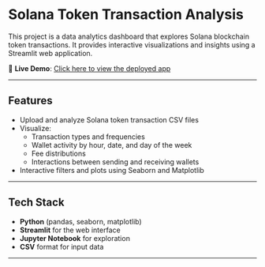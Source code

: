 # Solana Token Transaction Analysis

This project is a data analytics dashboard that explores Solana blockchain token transactions. It provides interactive visualizations and insights using a Streamlit web application.

🔗 **Live Demo**: [Click here to view the deployed app]([https://your-streamlit-app-link-here](https://token-analysis-brdxvgt38vuyyqtkwmtrg8.streamlit.app/))

---

## Features

- Upload and analyze Solana token transaction CSV files
- Visualize:
  - Transaction types and frequencies
  - Wallet activity by hour, date, and day of the week
  - Fee distributions
  - Interactions between sending and receiving wallets
- Interactive filters and plots using Seaborn and Matplotlib

---

## Tech Stack

- **Python** (pandas, seaborn, matplotlib)
- **Streamlit** for the web interface
- **Jupyter Notebook** for exploration
- **CSV** format for input data

---
